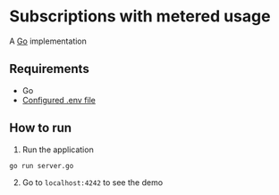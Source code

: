 # Subscriptions with metered usage

A [Go](https://golang.org) implementation

## Requirements

- Go
- [Configured .env file](../../../README.md#env-config)


## How to run

1. Run the application

```
go run server.go
```

2. Go to `localhost:4242` to see the demo
